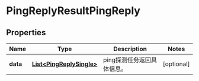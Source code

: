 
# PingReplyResultPingReply

## Properties
Name | Type | Description | Notes
------------ | ------------- | ------------- | -------------
**data** | [**List&lt;PingReplySingle&gt;**](PingReplySingle.md) | ping探测任务返回具体信息。 |  [optional]



